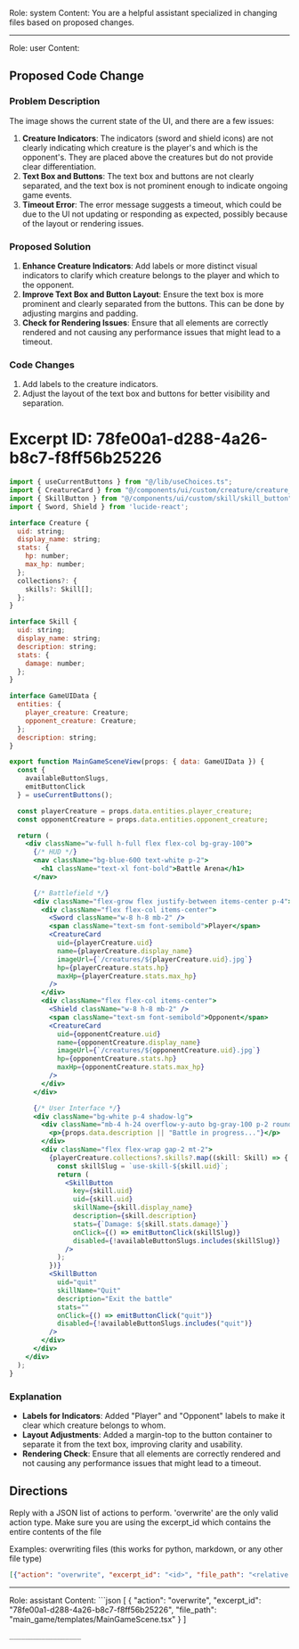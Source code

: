 Role: system
Content: You are a helpful assistant specialized in changing files based on proposed changes.
__________________
Role: user
Content: 
## Proposed Code Change
### Problem Description

The image shows the current state of the UI, and there are a few issues:

1. **Creature Indicators**: The indicators (sword and shield icons) are not clearly indicating which creature is the player's and which is the opponent's. They are placed above the creatures but do not provide clear differentiation.
2. **Text Box and Buttons**: The text box and buttons are not clearly separated, and the text box is not prominent enough to indicate ongoing game events.
3. **Timeout Error**: The error message suggests a timeout, which could be due to the UI not updating or responding as expected, possibly because of the layout or rendering issues.

### Proposed Solution

1. **Enhance Creature Indicators**: Add labels or more distinct visual indicators to clarify which creature belongs to the player and which to the opponent.
2. **Improve Text Box and Button Layout**: Ensure the text box is more prominent and clearly separated from the buttons. This can be done by adjusting margins and padding.
3. **Check for Rendering Issues**: Ensure that all elements are correctly rendered and not causing any performance issues that might lead to a timeout.

### Code Changes

1. Add labels to the creature indicators.
2. Adjust the layout of the text box and buttons for better visibility and separation.

# Excerpt ID: 78fe00a1-d288-4a26-b8c7-f8ff56b25226
```jsx main_game/templates/MainGameScene.tsx
import { useCurrentButtons } from "@/lib/useChoices.ts";
import { CreatureCard } from "@/components/ui/custom/creature/creature_card";
import { SkillButton } from "@/components/ui/custom/skill/skill_button";
import { Sword, Shield } from 'lucide-react';

interface Creature {
  uid: string;
  display_name: string;
  stats: {
    hp: number;
    max_hp: number;
  };
  collections?: {
    skills?: Skill[];
  };
}

interface Skill {
  uid: string;
  display_name: string;
  description: string;
  stats: {
    damage: number;
  };
}

interface GameUIData {
  entities: {
    player_creature: Creature;
    opponent_creature: Creature;
  };
  description: string;
}

export function MainGameSceneView(props: { data: GameUIData }) {
  const {
    availableButtonSlugs,
    emitButtonClick
  } = useCurrentButtons();

  const playerCreature = props.data.entities.player_creature;
  const opponentCreature = props.data.entities.opponent_creature;

  return (
    <div className="w-full h-full flex flex-col bg-gray-100">
      {/* HUD */}
      <nav className="bg-blue-600 text-white p-2">
        <h1 className="text-xl font-bold">Battle Arena</h1>
      </nav>

      {/* Battlefield */}
      <div className="flex-grow flex justify-between items-center p-4">
        <div className="flex flex-col items-center">
          <Sword className="w-8 h-8 mb-2" />
          <span className="text-sm font-semibold">Player</span>
          <CreatureCard
            uid={playerCreature.uid}
            name={playerCreature.display_name}
            imageUrl={`/creatures/${playerCreature.uid}.jpg`}
            hp={playerCreature.stats.hp}
            maxHp={playerCreature.stats.max_hp}
          />
        </div>
        <div className="flex flex-col items-center">
          <Shield className="w-8 h-8 mb-2" />
          <span className="text-sm font-semibold">Opponent</span>
          <CreatureCard
            uid={opponentCreature.uid}
            name={opponentCreature.display_name}
            imageUrl={`/creatures/${opponentCreature.uid}.jpg`}
            hp={opponentCreature.stats.hp}
            maxHp={opponentCreature.stats.max_hp}
          />
        </div>
      </div>

      {/* User Interface */}
      <div className="bg-white p-4 shadow-lg">
        <div className="mb-4 h-24 overflow-y-auto bg-gray-100 p-2 rounded">
          <p>{props.data.description || "Battle in progress..."}</p>
        </div>
        <div className="flex flex-wrap gap-2 mt-2">
          {playerCreature.collections?.skills?.map((skill: Skill) => {
            const skillSlug = `use-skill-${skill.uid}`;
            return (
              <SkillButton
                key={skill.uid}
                uid={skill.uid}
                skillName={skill.display_name}
                description={skill.description}
                stats={`Damage: ${skill.stats.damage}`}
                onClick={() => emitButtonClick(skillSlug)}
                disabled={!availableButtonSlugs.includes(skillSlug)}
              />
            );
          })}
          <SkillButton
            uid="quit"
            skillName="Quit"
            description="Exit the battle"
            stats=""
            onClick={() => emitButtonClick("quit")}
            disabled={!availableButtonSlugs.includes("quit")}
          />
        </div>
      </div>
    </div>
  );
}
```

### Explanation

- **Labels for Indicators**: Added "Player" and "Opponent" labels to make it clear which creature belongs to whom.
- **Layout Adjustments**: Added a margin-top to the button container to separate it from the text box, improving clarity and usability.
- **Rendering Check**: Ensure that all elements are correctly rendered and not causing any performance issues that might lead to a timeout.

## Directions
Reply with a JSON list of actions to perform. 'overwrite' are the only valid action type. 
Make sure you are using the excerpt_id which contains the entire contents of the file

Examples:
overwriting files (this works for python, markdown, or any other file type)
```json output_example1
[{"action": "overwrite", "excerpt_id": "<id>", "file_path": "<relative file path>"}]
```

__________________
Role: assistant
Content: ```json
[
  {
    "action": "overwrite",
    "excerpt_id": "78fe00a1-d288-4a26-b8c7-f8ff56b25226",
    "file_path": "main_game/templates/MainGameScene.tsx"
  }
]
```
__________________
